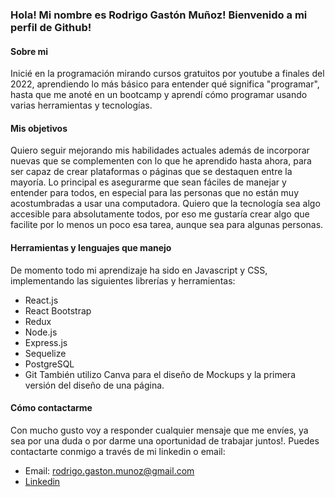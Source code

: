 ### Hola! Mi nombre es Rodrigo Gastón Muñoz! Bienvenido a mi perfil de Github!

#### Sobre mi
Inicié en la programación mirando cursos gratuitos por youtube a finales del 2022, aprendiendo lo más básico para entender qué significa "programar", hasta que me anoté en un bootcamp y aprendí cómo programar usando varias herramientas y tecnologías.

#### Mis objetivos
Quiero seguir mejorando mis habilidades actuales además de incorporar nuevas que se complementen con lo que he aprendido hasta ahora, para ser capaz de crear plataformas o páginas que se destaquen entre la mayoría. Lo principal es asegurarme que sean fáciles de manejar y entender para todos, en especial para las personas que no están muy acostumbradas a usar una computadora.
Quiero que la tecnología sea algo accesible para absolutamente todos, por eso me gustaría crear algo que facilite por lo menos un poco esa tarea, aunque sea para algunas personas.

#### Herramientas y lenguajes que manejo
De momento todo mi aprendizaje ha sido en Javascript y CSS, implementando las siguientes librerías y herramientas:
- React.js
- React Bootstrap
- Redux
- Node.js
- Express.js
- Sequelize
- PostgreSQL
- Git
También utilizo Canva para el diseño de Mockups y la primera versión del diseño de una página.

#### Cómo contactarme
Con mucho gusto voy a responder cualquier mensaje que me envíes, ya sea por una duda o por darme una oportunidad de trabajar juntos!. Puedes contactarte conmigo a través de mi linkedin o email:

- Email: rodrigo.gaston.munoz@gmail.com
- [Linkedin](https://www.linkedin.com/in/rodrigo-muñoz-389825223/)



<!--
**RodriMunoz96/RodriMunoz96** is a ✨ _special_ ✨ repository because its `README.md` (this file) appears on your GitHub profile.

Here are some ideas to get you started:

- 🔭 I’m currently working on ...
- 🌱 I’m currently learning ...
- 👯 I’m looking to collaborate on ...
- 🤔 I’m looking for help with ...
- 💬 Ask me about ...
- 📫 How to reach me: ...
- 😄 Pronouns: ...
- ⚡ Fun fact: ...
-->
